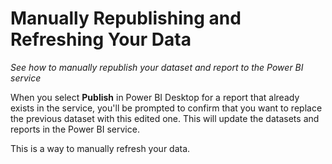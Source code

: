 <properties
   pageTitle="Manually Republishing and Refreshing Your Data"
   description="Learn how to manually republish your dataset and report to the Power BI service."
   services="powerbi"
   documentationCenter=""
   authors="davidiseminger"
   manager="mblythe"
   editor=""
   tags=""
   featuredVideoId="O60a1Acdpkc"
   featuredVideoThumb=""
   courseDuration=""/>

<tags
   ms.service="powerbi"
   ms.devlang="NA"
   ms.topic="article"
   ms.tgt_pltfrm="NA"
   ms.workload="powerbi"
   ms.date="02/20/2016"
   ms.author="v-jescoo"/>

# Manually Republishing and Refreshing Your Data

*See how to manually republish your dataset and report to the Power BI service*

When you select **Publish** in Power BI Desktop for a report that already exists in the service, you'll be prompted to confirm that you want to replace the previous dataset with this edited one. This will update the datasets and reports in the Power BI service.

This is a way to manually refresh your data.
